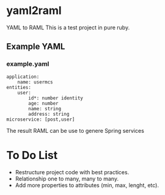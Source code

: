 # yaml2raml
YAML to RAML 
This is a test project in pure ruby. 
##  Example YAML
### example.yaml

    application:
        name: usermcs
    entities:
        user:
            id*: number identity
            age: number
            name: string
            address: string
    microservice: [post,user] 
The result RAML can be use to genere Spring services
# To Do List
-   Restructure project code with best practices.
-   Relationship one to many, many to many.
-   Add more properties to attributes (min, max, lenght, etc).
